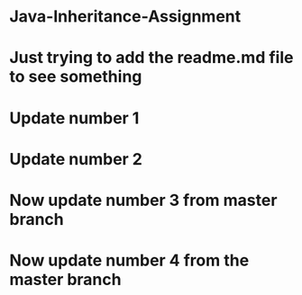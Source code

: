 # Java-Inheritance-Assignment
# Just trying to add the readme.md file to see something
# Update number 1
# Update number 2
# Now update number 3 from master branch
# Now update number 4 from the master branch
